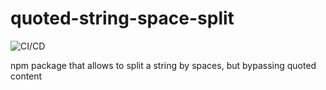 # quoted-string-space-split

![CI/CD](https://github.com/V-ed/quoted-string-space-split/workflows/CI/CD/badge.svg)

npm package that allows to split a string by spaces, but bypassing quoted content

